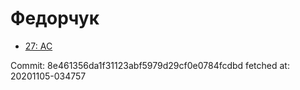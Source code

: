# Федорчук
- [27: AC](27.md)

Commit: 8e461356da1f31123abf5979d29cf0e0784fcdbd
 fetched at: 20201105-034757
